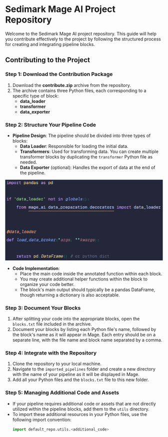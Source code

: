 # Sedimark Mage AI Project Repository

Welcome to the Sedimark Mage AI project repository. This guide will help you contribute effectively to the project by following the structured process for creating and integrating pipeline blocks.

## Contributing to the Project

### Step 1: Download the Contribution Package
1. Download the **contribute.zip** archive from the repository.
2. The archive contains three Python files, each corresponding to a specific type of block:
   - **data_loader**
   - **transformer**
   - **data_exporter**

### Step 2: Structure Your Pipeline Code
- **Pipeline Design**: The pipeline should be divided into three types of blocks:
  - **Data Loader**: Responsible for loading the initial data.
  - **Transformers**: Used for transforming data. You can create multiple transformer blocks by duplicating the `transformer` Python file as needed.
  - **Data Exporter** (optional): Handles the export of data at the end of the pipeline.

![Example of a Block](block.png)

- **Code Implementation**:
  - Place the main code inside the annotated function within each block.
  - You may create additional helper functions within the block to organize your code better.
  - The block's main output should typically be a pandas DataFrame, though returning a dictionary is also acceptable.

### Step 3: Document Your Blocks
1. After splitting your code into the appropriate blocks, open the `blocks.txt` file included in the archive.
2. Document your blocks by listing each Python file's name, followed by the block's name as it will appear in Mage. Each entry should be on a separate line, with the file name and block name separated by a comma.

### Step 4: Integrate with the Repository
1. Clone the repository to your local machine.
2. Navigate to the `imported_pipelines` folder and create a new directory with the name of your pipeline as it will be displayed in Mage.
3. Add all your Python files and the `blocks.txt` file to this new folder.

### Step 5: Managing Additional Code and Assets
- If your pipeline requires additional code or assets that are not directly utilized within the pipeline blocks, add them to the `utils` directory.
- To import these additional resources in your Python files, use the following import convention:
  ```python
  import default_repo.utils.<additional_code>
